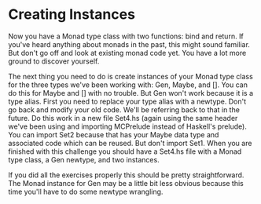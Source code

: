 # Creating Instances

Now you have a Monad type class with two functions: bind and return.  If
you've heard anything about monads in the past, this might sound familiar.
But don't go off and look at existing monad code yet.  You have a lot more
ground to discover yourself.

The next thing you need to do is create instances of your Monad type class for
the three types we've been working with: Gen, Maybe, and []. You can do this for
Maybe and [] with no trouble. But Gen won't work because it is a type alias.
First you need to replace your type alias with a newtype. Don't go back and
modify your old code. We'll be referring back to that in the future. Do this
work in a new file Set4.hs (again using the same header we've been using and
importing MCPrelude instead of Haskell's prelude). You can import Set2 because
that has your Maybe data type and associated code which can be reused. But don't
import Set1. When you are finished with this challenge you should have a Set4.hs
file with a Monad type class, a Gen newtype, and two instances.

If you did all the exercises properly this should be pretty straightforward. The
Monad instance for Gen may be a little bit less obvious because this time you'll
have to do some newtype wrangling.
